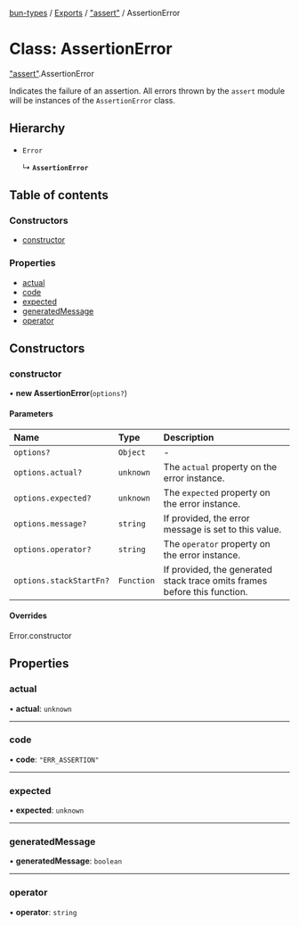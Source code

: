 [bun-types](https://github.com/oven-sh/bun-types/blob/master/api-docs/README.md) / [Exports](https://github.com/oven-sh/bun-types/blob/master/api-docs/modules.md) / ["assert"](https://github.com/oven-sh/bun-types/blob/master/api-docs/modules/assert_.md) / AssertionError

# Class: AssertionError

["assert"](https://github.com/oven-sh/bun-types/blob/master/api-docs/modules/assert_.md).AssertionError

Indicates the failure of an assertion. All errors thrown by the `assert` module
will be instances of the `AssertionError` class.

## Hierarchy

- `Error`

  ↳ **`AssertionError`**

## Table of contents

### Constructors

- [constructor](https://github.com/oven-sh/bun-types/blob/master/api-docs/classes/assert_.AssertionError.md#constructor)

### Properties

- [actual](https://github.com/oven-sh/bun-types/blob/master/api-docs/classes/assert_.AssertionError.md#actual)
- [code](https://github.com/oven-sh/bun-types/blob/master/api-docs/classes/assert_.AssertionError.md#code)
- [expected](https://github.com/oven-sh/bun-types/blob/master/api-docs/classes/assert_.AssertionError.md#expected)
- [generatedMessage](https://github.com/oven-sh/bun-types/blob/master/api-docs/classes/assert_.AssertionError.md#generatedmessage)
- [operator](https://github.com/oven-sh/bun-types/blob/master/api-docs/classes/assert_.AssertionError.md#operator)

## Constructors

### constructor

• **new AssertionError**(`options?`)

#### Parameters

| Name | Type | Description |
| :------ | :------ | :------ |
| `options?` | `Object` | - |
| `options.actual?` | `unknown` | The `actual` property on the error instance. |
| `options.expected?` | `unknown` | The `expected` property on the error instance. |
| `options.message?` | `string` | If provided, the error message is set to this value. |
| `options.operator?` | `string` | The `operator` property on the error instance. |
| `options.stackStartFn?` | `Function` | If provided, the generated stack trace omits frames before this function. |

#### Overrides

Error.constructor

## Properties

### actual

• **actual**: `unknown`

___

### code

• **code**: ``"ERR_ASSERTION"``

___

### expected

• **expected**: `unknown`

___

### generatedMessage

• **generatedMessage**: `boolean`

___

### operator

• **operator**: `string`

